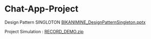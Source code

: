 # Chat-App-Project



Design Pattern SINGLOTON 
[BIKANIMINE_DesignPatternSingleton.pptx](https://github.com/AMINAKIM/Chat-App-Project/files/12807920/BIKANIMINE_DesignPatternSingleton.pptx)


Project Simulation : [RECORD_DEMO.zip](https://github.com/AMINAKIM/Chat-App-Project/files/12807939/RECORD_DEMO.zip)
 
